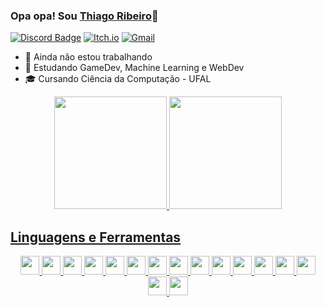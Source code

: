 ### Opa opa! Sou [Thiago Ribeiro](https://github.com/ThiagoORuby)👋

[![Discord Badge](https://img.shields.io/badge/Discord-7289DA?style=for-the-badge&logo=discord&logoColor=white)](https://discord.com/channels/ThiagoRuby#0240)
[![Itch.io](https://img.shields.io/badge/Itch-%23FF0B34.svg?style=for-the-badge&logo=Itch.io&logoColor=white)](https://thiagooruby.itch.io)
[![Gmail](https://img.shields.io/badge/Gmail-D14836?style=for-the-badge&logo=gmail&logoColor=white)](mailto:trs57595@gmail.com)

- 🔭 Ainda não estou trabalhando
- 🧠 Estudando GameDev, Machine Learning e WebDev
- 🎓 Cursando Ciência da Computação - UFAL

<div align="center">
  <a href="https://github.com/ThiagoORuby">
  <img height="180em" src="https://github-readme-stats.vercel.app/api?username=ThiagoORuby&show_icons=true&theme=dracula&include_all_commits=true&count_private=true"/>
  <img height="180em" src="https://github-readme-stats.vercel.app/api/top-langs/?username=ThiagoORuby&layout=compact&langs_count=7&theme=dracula"/>
</div>



## Linguagens e Ferramentas

<div align="center">
<code><img height="30" src="https://img.shields.io/badge/Python-3776AB?style=for-the-badge&logo=python&logoColor=white"></code>
<code><img height="30" src="https://img.shields.io/badge/pandas-%23150458.svg?style=for-the-badge&logo=pandas&logoColor=white"></code>
<code><img height="30" src="https://img.shields.io/badge/scikit--learn-%23F7931E.svg?style=for-the-badge&logo=scikit-learn&logoColor=white"></code>
<code><img height="30" src="https://img.shields.io/badge/PyTorch-%23EE4C2C.svg?style=for-the-badge&logo=PyTorch&logoColor=white"></code>
<code><img height="30" src="https://img.shields.io/badge/C%2B%2B-00599C?style=for-the-badge&logo=c%2B%2B&logoColor=white"></code>
<code><img height="30" src="https://img.shields.io/badge/Lua-2C2D72?style=for-the-badge&logo=lua&logoColor=white"></code>
<code><img height="30" src="https://img.shields.io/badge/Dart-0175C2?style=for-the-badge&logo=dart&logoColor=white"></code>
<code><img height="30" src="https://img.shields.io/badge/Flutter-02569B?style=for-the-badge&logo=flutter&logoColor=white"></code>
<code><img height="30" src="https://img.shields.io/badge/Flask-000000?style=for-the-badge&logo=flask&logoColor=white"></code>
<code><img height="30" src="https://img.shields.io/badge/django-%23092E20.svg?style=for-the-badge&logo=django&logoColor=white"></code>
<code><img height="30" src="https://img.shields.io/badge/HTML5-E34F26?style=for-the-badge&logo=html5&logoColor=white"></code>
<code><img height="30" src="https://img.shields.io/badge/CSS3-1572B6?style=for-the-badge&logo=css3&logoColor=white"></code>
<code><img height="30" src="https://img.shields.io/badge/JavaScript-F7DF1E?style=for-the-badge&logo=javascript&logoColor=black"></code>  
<code><img height="30" src="https://img.shields.io/badge/Git-F05032?style=for-the-badge&logo=git&logoColor=white"></code>
<code><img height="30" src="https://img.shields.io/badge/Visual_Studio_Code-0078D4?style=for-the-badge&logo=visual%20studio%20code&logoColor=white"></code>
<code><img height="30" src="https://img.shields.io/badge/Figma-F24E1E?style=for-the-badge&logo=figma&logoColor=white"></code>
</div>
